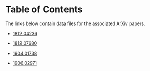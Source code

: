 # Table of Contents
The links below contain data files for the associated ArXiv papers.

* [1812.04236](https://hepthools.github.io/Data/1812.04236/)

* [1812.07680](https://hepthools.github.io/Data/20x20/)

* [1904.01738](https://hepthools.github.io/Data/HYMNs/)

* [1906.02971](https://hepthools.github.io/Data/4dHoloROnShLL/)
